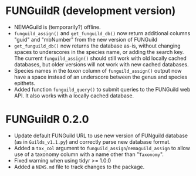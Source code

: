 # FUNGuildR (development version)

* NEMAGuild is (temporarily?) offline.
* `funguild_assign()` and `get_funguild_db()` now return additional columns
  "guid" and "mbNumber" from the new version of FUNGuild
* `get_funguild_db()` now returns the database as-is, without changing spaces to
  underscores in the species name, or adding the search key. The current
  `funguild_assign()` should still work with old locally cached databases, but
  older versions will not work with new cached databases.
* Species names in the *taxon* column of `funguild_assign()` output now have a
  space instead of an underscore between the genus and species epithets.
* Added function `funguild_query()` to submit queries to the FUNGuild web API.
  It also works with a locally cached database.

# FUNGuildR 0.2.0

* Update default FUNGuild URL to use new version of FUNguild database (as
  in `Guilds_v1.1.py`) and correctly parse new database format.
* Added a `tax_col` argument to `funguild_assign`/`nemaguild_assign` to allow
  use of a taxonomy column with a name other than "`Taxonomy`".
* Fixed warning when using tidyr >= 1.0.0
* Added a `NEWS.md` file to track changes to the package.
